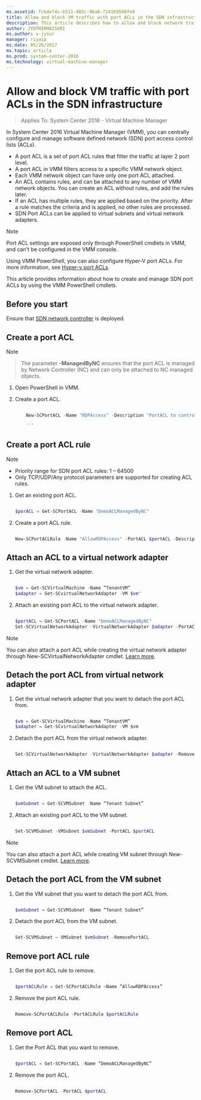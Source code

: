 ```yaml
---
ms.assetid: fcb4ef4c-b511-402c-9ba6-724169598fe9
title: Allow and block VM traffic with port ACLs in the SDN infrastructure using VMM 2016
description: This article describes how to allow and block network traffic to a particular VM using VMM.
author: JYOTHIRMAISURI
ms.author: v-jysur
manager: riyazp
ms.date: 05/26/2017
ms.topic: article
ms.prod: system-center-2016
ms.technology: virtual-machine-manager
---
```


# Allow and block VM traffic with port ACLs in the SDN infrastructure

>Applies To: System Center 2016 - Virtual Machine Manager

In System Center 2016 Virtual Machine Manager (VMM), you can centrally configure and manage software defined network (SDN) port access control lists (ACLs).

- A port ACL is a set of port ACL rules that filter the traffic at layer 2 port level.
- A port ACL in VMM filters access to a specific VMM network object.
- Each VMM network object can have only one port ACL attached.
- An ACL contains rules, and can be attached to any number of VMM network objects. You can create an ACL without rules, and add the rules later.
- If an ACL has multiple rules, they are applied based on the priority. After a rule matches the criteria and is applied, no other rules are processed.  
- SDN Port ACLs can be applied to virtual subnets and virtual network adapters.

> [!NOTE]
>
Port ACL settings are exposed only through PowerShell cmdlets in VMM, and can't be configured in the VMM console.  

Using VMM PowerShell, you can also configure Hyper-V port ACLs. For more information, see [Hyper-v port ACLs](hyper-v-acls.md).

This article provides information about how to create and manage SDN port ACLs by using the VMM PowerShell cmdlets.

## Before you start
Ensure that [SDN network controller](sdn-controller.md) is deployed.


## Create a port ACL

>[!NOTE]

> The parameter **-ManagedByNC** ensures that the port ACL is managed by Network Controller (NC) and can only be attached to NC managed objects.

1.	Open PowerShell in VMM.
2.	Create a port ACL.

    ```powershell

        New-SCPortACL -Name "RDPAccess" -Description "PortACL to control RDP access" -ManagedByNC

        ```


## Create a port ACL rule

>[!NOTE]
> -	Priority range for SDN port ACL rules: 1 – 64500
> - Only TCP/UDP/Any protocol parameters are supported for creating ACL rules.

1.	Get an existing port ACL.

    ```powershell

    $porACL = Get-SCPortACL -Name "DemoACLManagedByNC"

    ```
2.	Create a port ACL rule.

    ```powershell

    New-SCPortACLRule -Name "AllowRDPAccess" -PortACL $portACL -Description "Allow RDP Rule from a subnet" -Action Allow -Type Inbound -Priority 110 -Protocol Tcp -LocalPortRange 3389 -RemoteAddressPrefix 10.184.20.0/24
    ```


## Attach an ACL to a virtual network adapter

1.	Get the virtual network adapter.

    ```powershell

    $vm = Get-SCVirtualMachine -Name “TenantVM”
    $adapter = Get-SCvirtualNetworkAdapter -VM $vm"

    ```
3. Attach an existing port ACL to the virtual network adapter.

    ```powershell

    $portACL = Get-SCPortACL -Name "DemoACLManagedByNC"
    Set-SCVirtualNetworkAdapter -VirtualNetworkAdapter $adapter -PortACL $portACL

    ```

>[!NOTE]
>
 You can also attach a port ACL while creating the virtual network adapter through New-SCVirtualNetworkAdapter cmdlet. [Learn more](https://docs.microsoft.com/en-us/powershell/systemcenter/systemcenter2016/virtualmachinemanager/vlatest/new-scvirtualnetworkadapter).


## Detach the port ACL from virtual network adapter
1.	Get the virtual network adapter that you want to detach the port ACL from.

    ```powershell

    $vm = Get-SCVirtualMachine -Name “TenantVM”
    $adapter = Get-SCvirtualNetworkAdapter -VM $vm

    ```

2.	Detach the port ACL from the virtual network adapter.

    ```powershell

    Set-SCVirtualNetworkAdapter -VirtualNetworkAdapter $adapter -RemovePortACL

    ```


## Attach an ACL to a VM subnet

1.	Get the VM subnet to attach the ACL.

    ```powershell

    $vmSubnet = Get-SCVMSubnet -Name “Tenant Subnet”

    ```
2. Attach an existing port ACL to the VM subnet.
    ```powershell

    Set-SCVMSubnet -VMSubnet $vmSubnet -PortACL $portACL

    ```
>[!NOTE]
>
> You can also attach a port ACL while creating VM subnet through New-SCVMSubnet cmdlet. [Learn more](https://docs.microsoft.com/en-us/powershell/systemcenter/systemcenter2016/virtualmachinemanager/vlatest/new-scvmsubnet).

## Detach the port ACL from the VM subnet

1.	Get the VM subnet that you want to detach the port ACL from.

    ```powershell

    $vmSubnet = Get-SCVMSubnet -Name “Tenant Subnet”

    ```
2. Detach the port ACL from the VM subnet.

    ```powershell

    Set-SCVMSubnet – VMSubnet $vmSubnet -RemovePortACL

    ```

## Remove port ACL rule

1.	Get the port ACL rule to remove.

    ```powershell

    $portACLRule = Get-SCPortACLRule –Name “AllowRDPAccess”

    ```

2. Remove the port ACL rule.

    ```powershell

    Remove-SCPortACLRule -PortACLRule $portACLRule

    ```

## Remove port ACL

1.	Get the Port ACL that you want to remove.

    ```powershell

    $portACL = Get-SCPortACL -Name “DemoACLManagedByNC”

    ```

2. Remove the port ACL.

    ```powershell

    Remove-SCPortACL -PortACL $portACL

    ```
